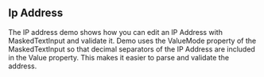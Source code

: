 ## Ip Address
The IP address demo shows how you can edit an IP Address with MaskedTextInput and validate it.
Demo uses the ValueMode property of the MaskedTextInput so that decimal separators of the IP Address are included in the Value property.
This makes it easier to parse and validate the address.

[//]: <keywords: ipaddress, databinding, mvvm, validatesonexceptions, maskedtextinput, validation, ValueMode>